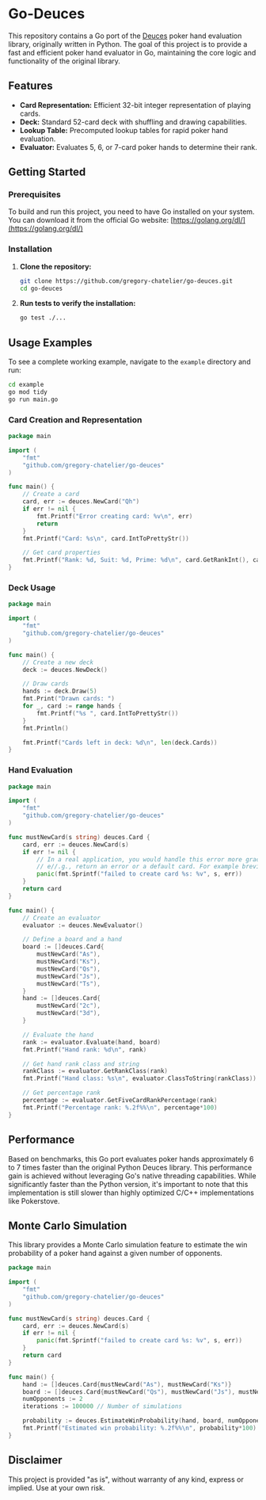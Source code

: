 # Go-Deuces

This repository contains a Go port of the [Deuces](https://github.com/worldveil/deuces) poker hand evaluation library, originally written in Python. The goal of this project is to provide a fast and efficient poker hand evaluator in Go, maintaining the core logic and functionality of the original library.

## Features

- **Card Representation:** Efficient 32-bit integer representation of playing cards.
- **Deck:** Standard 52-card deck with shuffling and drawing capabilities.
- **Lookup Table:** Precomputed lookup tables for rapid poker hand evaluation.
- **Evaluator:** Evaluates 5, 6, or 7-card poker hands to determine their rank.

## Getting Started

### Prerequisites

To build and run this project, you need to have Go installed on your system. You can download it from the official Go website: [https://golang.org/dl/](https://golang.org/dl/)

### Installation

1.  **Clone the repository:**

    ```bash
    git clone https://github.com/gregory-chatelier/go-deuces.git
    cd go-deuces
    ```

2.  **Run tests to verify the installation:**

    ```bash
    go test ./...
    ```


## Usage Examples

To see a complete working example, navigate to the `example` directory and run:

```bash
cd example
go mod tidy
go run main.go
```

### Card Creation and Representation

```go
package main

import (
	"fmt"
	"github.com/gregory-chatelier/go-deuces"
)

func main() {
	// Create a card
	card, err := deuces.NewCard("Qh")
	if err != nil {
		fmt.Printf("Error creating card: %v\n", err)
		return
	}
	fmt.Printf("Card: %s\n", card.IntToPrettyStr())

	// Get card properties
	fmt.Printf("Rank: %d, Suit: %d, Prime: %d\n", card.GetRankInt(), card.GetSuitInt(), card.GetPrime())
}
```

### Deck Usage

```go
package main

import (
	"fmt"
	"github.com/gregory-chatelier/go-deuces"
)

func main() {
	// Create a new deck
	deck := deuces.NewDeck()

	// Draw cards
	hands := deck.Draw(5)
	fmt.Print("Drawn cards: ")
	for _, card := range hands {
		fmt.Printf("%s ", card.IntToPrettyStr())
	}
	fmt.Println()

	fmt.Printf("Cards left in deck: %d\n", len(deck.Cards))
}
```

### Hand Evaluation

```go
package main

import (
	"fmt"
	"github.com/gregory-chatelier/go-deuces"
)

func mustNewCard(s string) deuces.Card {
	card, err := deuces.NewCard(s)
	if err != nil {
		// In a real application, you would handle this error more gracefully,
		// e//.g., return an error or a default card. For example brevity, we panic.
		panic(fmt.Sprintf("failed to create card %s: %v", s, err))
	}
	return card
}

func main() {
	// Create an evaluator
	evaluator := deuces.NewEvaluator()

	// Define a board and a hand
	board := []deuces.Card{
		mustNewCard("As"),
		mustNewCard("Ks"),
		mustNewCard("Qs"),
		mustNewCard("Js"),
		mustNewCard("Ts"),
	}
	hand := []deuces.Card{
		mustNewCard("2c"),
		mustNewCard("3d"),
	}

	// Evaluate the hand
	rank := evaluator.Evaluate(hand, board)
	fmt.Printf("Hand rank: %d\n", rank)

	// Get hand rank class and string
	rankClass := evaluator.GetRankClass(rank)
	fmt.Printf("Hand class: %s\n", evaluator.ClassToString(rankClass))

	// Get percentage rank
	percentage := evaluator.GetFiveCardRankPercentage(rank)
	fmt.Printf("Percentage rank: %.2f%%\n", percentage*100)
}
```

## Performance

Based on benchmarks, this Go port evaluates poker hands approximately 6 to 7 times faster than the original Python Deuces library. This performance gain is achieved without leveraging Go's native threading capabilities. While significantly faster than the Python version, it's important to note that this implementation is still slower than highly optimized C/C++ implementations like Pokerstove.

## Monte Carlo Simulation

This library provides a Monte Carlo simulation feature to estimate the win probability of a poker hand against a given number of opponents.

```go
package main

import (
	"fmt"
	"github.com/gregory-chatelier/go-deuces"
)

func mustNewCard(s string) deuces.Card {
	card, err := deuces.NewCard(s)
	if err != nil {
		panic(fmt.Sprintf("failed to create card %s: %v", s, err))
	}
	return card
}

func main() {
	hand := []deuces.Card{mustNewCard("As"), mustNewCard("Ks")}
	board := []deuces.Card{mustNewCard("Qs"), mustNewCard("Js"), mustNewCard("Ts")}
	numOpponents := 2
	iterations := 100000 // Number of simulations

	probability := deuces.EstimateWinProbability(hand, board, numOpponents, iterations)
	fmt.Printf("Estimated win probability: %.2f%%\n", probability*100)
}
```

## Disclaimer

This project is provided "as is", without warranty of any kind, express or implied. Use at your own risk.
